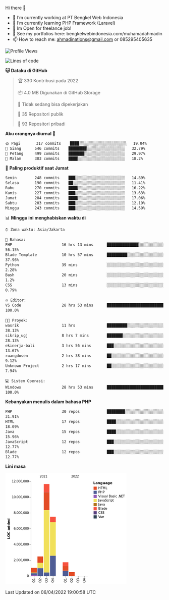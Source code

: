 Hi there 👋

- 🔭 I’m currently working at PT Bengkel Web Indonesia
- 🌱 I’m currently learning PHP Framework (Laravel)
- 📂 Im Open for freelance job!
- 🧷 See my portfolios here: bengkelwebindonesia.com/muhamadahmadin
- 📫 How to reach me: ahmadinations@gmail.com or 085295405635


<!--START_SECTION:waka-->
![Profile Views](http://img.shields.io/badge/Profil%20dilihat-0-blue)

![Lines of code](https://img.shields.io/badge/Sejak%20Hello%20World%20aku%20telah%20menulis-25%20Million%20baris%20kode-blue)

**🐱 Dataku di GitHub** 

> 🏆 330 Kontribusi pada 2022
 > 
> 📦 4.0 MB Digunakan di GitHub Storage 
 > 
> 🚫 Tidak sedang bisa dipekerjakan
 > 
> 📜 35 Repositori publik 
 > 
> 🔑 93 Repositori pribadi  
 > 
**Aku orangnya diurnal 🐤** 

```text
🌞 Pagi       317 commits    ████░░░░░░░░░░░░░░░░░░░░░   19.04% 
🌆 Siang      546 commits    ████████░░░░░░░░░░░░░░░░░   32.79% 
🌃 Petang     499 commits    ███████░░░░░░░░░░░░░░░░░░   29.97% 
🌙 Malam      303 commits    ████░░░░░░░░░░░░░░░░░░░░░   18.2%

```
📅 **Paling produktif saat Jumat** 

```text
Senin        248 commits    ███░░░░░░░░░░░░░░░░░░░░░░   14.89% 
Selasa       190 commits    ██░░░░░░░░░░░░░░░░░░░░░░░   11.41% 
Rabu         270 commits    ████░░░░░░░░░░░░░░░░░░░░░   16.22% 
Kamis        227 commits    ███░░░░░░░░░░░░░░░░░░░░░░   13.63% 
Jumat        284 commits    ████░░░░░░░░░░░░░░░░░░░░░   17.06% 
Sabtu        203 commits    ███░░░░░░░░░░░░░░░░░░░░░░   12.19% 
Minggu       243 commits    ███░░░░░░░░░░░░░░░░░░░░░░   14.59%

```


📊 **Minggu ini menghabiskan waktu di** 

```text
⌚︎ Zona waktu: Asia/Jakarta

💬 Bahasa: 
PHP                      16 hrs 13 mins      ██████████████░░░░░░░░░░░   56.15% 
Blade Template           10 hrs 57 mins      █████████░░░░░░░░░░░░░░░░   37.96% 
Python                   39 mins             ░░░░░░░░░░░░░░░░░░░░░░░░░   2.28% 
Bash                     20 mins             ░░░░░░░░░░░░░░░░░░░░░░░░░   1.2% 
CSS                      13 mins             ░░░░░░░░░░░░░░░░░░░░░░░░░   0.79%

🔥 Editor: 
VS Code                  28 hrs 53 mins      █████████████████████████   100.0%

🐱‍💻 Proyek: 
wasrik                   11 hrs              █████████░░░░░░░░░░░░░░░░   38.13% 
sikrip_ugj               8 hrs 7 mins        ███████░░░░░░░░░░░░░░░░░░   28.13% 
ekinerja-bali            3 hrs 56 mins       ███░░░░░░░░░░░░░░░░░░░░░░   13.67% 
ruangdosen               2 hrs 38 mins       ██░░░░░░░░░░░░░░░░░░░░░░░   9.12% 
Unknown Project          2 hrs 17 mins       ██░░░░░░░░░░░░░░░░░░░░░░░   7.94%

💻 Sistem Operasi: 
Windows                  28 hrs 53 mins      █████████████████████████   100.0%

```

**Kebanyakan menulis dalam bahasa PHP** 

```text
PHP                      30 repos            ████████░░░░░░░░░░░░░░░░░   31.91% 
HTML                     17 repos            ████░░░░░░░░░░░░░░░░░░░░░   18.09% 
Java                     15 repos            ████░░░░░░░░░░░░░░░░░░░░░   15.96% 
JavaScript               12 repos            ███░░░░░░░░░░░░░░░░░░░░░░   12.77% 
Blade                    12 repos            ███░░░░░░░░░░░░░░░░░░░░░░   12.77%

```


**Lini masa**

![Chart not found](https://raw.githubusercontent.com/MuhamadAhmadin/MuhamadAhmadin/master/charts/bar_graph.png) 


 Last Updated on 06/04/2022 19:00:58 UTC
<!--END_SECTION:waka-->
